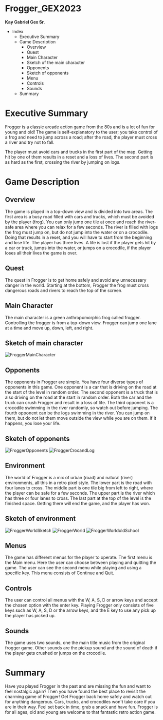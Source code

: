 # Frogger_GEX2023
**Kay Gabriel Gex Sr.**

- Index
  - Executive Summary
  - Game Description
    + Overview
    + Quest
    + Main Character
    + Sketch of the main character
    + Opponents
    + Sketch of opponents
    + Menu
    + Controls
    + Sounds
  - Summary

# Executive Summary

Frogger is a classic arcade action game from the 80s and is a lot of fun for young and old! 
The game is self-explanatory to the user; you take control of a frog and need to jump across a 
road; after the road, the player must cross a river and try not to fall.

The player must avoid cars and trucks in the first part of the map. Getting hit by one of them 
results in a reset and a loss of lives. The second part is as hard as the first, crossing the river by 
jumping on logs.

# Game Description

## Overview

The game is played in a top-down view and is divided into two areas. The first area is a busy 
road filled with cars and trucks, which must be avoided by the player (frog). You can only jump 
one tile at once and reach the river-safe area where you can relax for a few seconds.
The river is filled with logs the frog must jump on, but do not jump into the water or on a 
crocodile. Doing that results in a reset, and you will have to start from the beginning and lose 
life.
The player has three lives. A life is lost if the player gets hit by a car or truck, jumps into the 
water, or jumps on a crocodile, if the player loses all their lives the game is over.

## Quest

The quest in Frogger is to get home safely and avoid any unnecessary danger in the world.
Starting at the bottom, Frogger the frog must cross dangerous roads and rivers to reach the top 
of the screen.

## Main Character

The main character is a green anthropomorphic frog called frogger. Controlling the frogger is 
from a top-down view.
Frogger can jump one lane at a time and move up, down, left, and right.

## Sketch of main character
![FroggerMainCharacter](https://user-images.githubusercontent.com/93627041/212745854-94e5b6c7-4ca5-4e4c-b3fb-ca625815cfc0.png)


## Opponents

The opponents in Frogger are simple. You have four diverse types of opponents in this game.
One opponent is a car that is driving on the road at the start of the level in random order.
The second opponent is a truck that is also driving on the road at the start in random order.
Both the car and the truck can crush Frogger and result in a loss of life.
The third opponent is a crocodile swimming in the river randomly, so watch out before 
jumping.
The fourth opponent can be the logs swimming in the river. You can jump on them, but do not
let them move outside the view while you are on them. If it happens, you lose your life.

## Sketch of opponents
![FroggerOpponents](https://user-images.githubusercontent.com/93627041/212745900-63cf5897-0633-4f6a-a3ab-0d240515272e.png)
![FroggerCrocandLog](https://user-images.githubusercontent.com/93627041/212746074-d6e91b15-48cb-408e-994b-afc7c1d90c5f.PNG)


## Environment

The world of Frogger is a mix of urban (road) and natural (river) environments, all this in a retro 
pixel style. 
The lower part is the road with four lanes to cross. The middle part is one tile big from left to 
right, where the player can be safe for a few seconds. The upper part is the river which has 
three or four lanes to cross. The last part at the top of the level is the finished space. Getting 
there will end the game, and the player has won.

## Sketch of environment
![FroggerWorldSketch](https://user-images.githubusercontent.com/93627041/212746249-e3acb8e0-aaa5-4d19-b950-0d5d36f506c5.png)
![FroggerWorld](https://user-images.githubusercontent.com/93627041/212746267-9d63eb8f-9a0e-49f7-be98-ffa65cc77909.png)
![FroggerWorldoldSchool](https://user-images.githubusercontent.com/93627041/212746453-bdf54ca8-42f0-4d6b-ad61-8690dd638460.png)


## Menus

The game has different menus for the player to operate.
The first menu is the Main menu. Here the user can choose between playing and quitting the 
game. 
The user can see the second menu while playing and using a specific key. This menu consists of 
Continue and Quit.

## Controls

The user can control all menus with the W, A, S, D or arrow keys and accept the chosen option 
with the enter key.
Playing Frogger only consists of five keys such as W, A, S, D or the arrow keys, and the E key to 
use any pick up the player has picked up.

## Sounds

The game uses two sounds, one the main title music from the original frogger game.
Other sounds are the pickup sound and the sound of death if the player gets crushed or jumps 
on the crocodile. 

# Summary

Have you played Frogger in the past and are missing the fun and want to feel nostalgic again? Then you have found the best place to revisit the charming game of Frogger! Get Frogger back home safely and watch out for anything dangerous. Cars, trucks, and crocodiles won't take care if you are in their way. Feel set back in time, grab a snack and have fun. Frogger is for all ages, old and young are welcome to that fantastic retro action game. 
